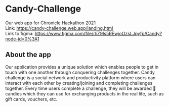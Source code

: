 # Candy-Challenge
Our web app for Chronicle Hackathon 2021 <br>
Link: https://candy-challenge.web.app/landing.html <br>
Link to figma: https://www.figma.com/file/rliZ9Is5REwjoOzsLJpyfp/Candy?node-id=0%3A1

## About the app
Our application provides a unique solution which enables people to get in touch with one another through conquering challenges together. Candy challenge is a social network and productivity platform where users can interact with each other by creating/joining and completing challenges together. Every time users complete a challenge, they will be awarded 🍭candies which they can use for exchanging products in the real life, such as gift cards, vouchers, etc.
